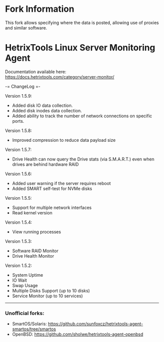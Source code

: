 # Fork Information

This fork allows specifying where the data is posted, allowing use of proxies and similar software.

# HetrixTools Linux Server Monitoring Agent

Documentation available here: https://docs.hetrixtools.com/category/server-monitor/


-= ChangeLog =-

Version 1.5.9:
- Added disk IO data collection.
- Added disk inodes data collection.
- Added ability to track the number of network connections on specific ports.

Version 1.5.8:
- Improved compression to reduce data payload size

Version 1.5.7:
- Drive Health can now query the Drive stats (via S.M.A.R.T.) even when drives are behind hardware RAID

Version 1.5.6:
- Added user warning if the server requires reboot
- Added SMART self-test for NVMe disks

Version 1.5.5:
- Support for multiple network interfaces
- Read kernel version

Version 1.5.4:
- View running processes

Version 1.5.3:
- Software RAID Monitor
- Drive Health Monitor

Version 1.5.2:
- System Uptime
- IO Wait
- Swap Usage
- Multiple Disks Support (up to 10 disks)
- Service Monitor (up to 10 services)

---

### Unofficial forks:
- SmartOS/Solaris: https://github.com/sunfoxcz/hetrixtools-agent-smartos/tree/smartos
- OpenBSD: https://github.com/sholwe/hetrixtools-agent-openbsd
